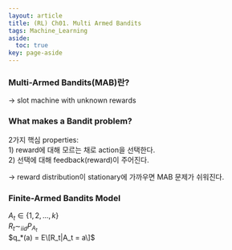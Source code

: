 ```yaml
---
layout: article
title: (RL) Ch01. Multi Armed Bandits
tags: Machine_Learning
aside:
  toc: true
key: page-aside
---
```



### Multi-Armed Bandits(MAB)란?  
  -> slot machine with unknown rewards

### What makes a Bandit problem?  
  2가지 핵심 properties:  
    1) reward에 대해 모르는 채로 action을 선택한다.  
    2) 선택에 대해 feedback(reward)이 주어진다.  

  -> reward distribution이 stationary에 가까우면 MAB 문제가 쉬워진다.

### Finite-Armed Bandits Model

  $A_t \in \{1, 2, ... , k\}$  
  $R_t \sim_{iid} P_{A_t}$  
  $q_*(a) = E\[R_t|A_t = a\]$  
